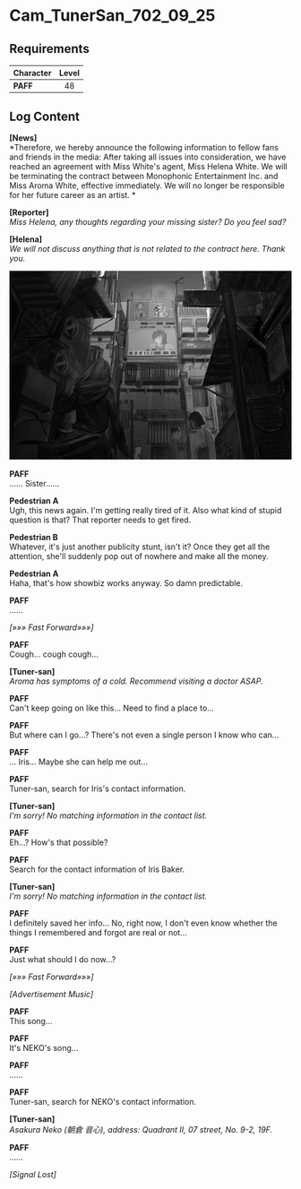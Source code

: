 # Cam_TunerSan_702_09_25
## Requirements
|Character|Level|
|---------|:---:|
|**PAFF** | 48  |

## Log Content
**[News]**<br>
*Therefore, we hereby announce the following information to fellow fans and friends in the media: After taking all issues into consideration, we have reached an agreement with Miss White's agent, Miss Helena White. We will be terminating the contract between Monophonic Entertainment Inc. and Miss Aroma White, effective immediately. We will no longer be responsible for her future career as an artist. *

**[Reporter]**<br>
*Miss Helena, any thoughts regarding your missing sister? Do you feel sad?*

**[Helena]**<br>
*We will not discuss anything that is not related to the contract here. Thank you.*

![pos1101.png](./attachments/pos1101.png)

**PAFF**<br>
...... Sister......

**Pedestrian A**<br>
Ugh, this news again. I'm getting really tired of it. Also what kind of stupid question is that? That reporter needs to get fired.

**Pedestrian B**<br>
Whatever, it's just another publicity stunt, isn't it? Once they get all the attention, she'll suddenly pop out of nowhere and make all the money.

**Pedestrian A**<br>
Haha, that's how showbiz works anyway. So damn predictable.

**PAFF**<br>
......

*[»»» Fast Forward»»»]*

**PAFF**<br>
Cough... cough cough...

**[Tuner-san]**<br>
*Aroma has symptoms of a cold. Recommend visiting a doctor ASAP.*

**PAFF**<br>
Can't keep going on like this... Need to find a place to...

**PAFF**<br>
But where can I go...? There's not even a single person I know who can...

**PAFF**<br>
... Iris... Maybe she can help me out...

**PAFF**<br>
Tuner\-san, search for Iris's contact information.

**[Tuner-san]**<br>
*I'm sorry! No matching information in the contact list.*

**PAFF**<br>
Eh...? How's that possible?

**PAFF**<br>
Search for the contact information of Iris Baker.

**[Tuner-san]**<br>
*I'm sorry! No matching information in the contact list.*

**PAFF**<br>
I definitely saved her info... No, right now, I don't even know whether the things I remembered and forgot are real or not...

**PAFF**<br>
Just what should I do now...? 

*[»»» Fast Forward»»»]*

*\[Advertisement Music\]*

**PAFF**<br>
This song...

**PAFF**<br>
It's NEKO's song...

**PAFF**<br>
......

**PAFF**<br>
Tuner\-san, search for NEKO's contact information.

**[Tuner-san]**<br>
*Asakura Neko (朝倉 音心), address: Quadrant II, 07 street, No. 9\-2, 19F.*

**PAFF**<br>
......

*[Signal Lost]*